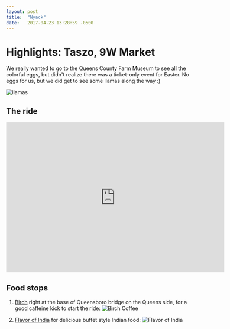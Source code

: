```yaml
---
layout: post
title:  "Nyack"
date:   2017-04-23 13:28:59 -0500
---
```

# Highlights: Taszo, 9W Market

We really wanted to go to the Queens County Farm Museum to see all the colorful eggs, but didn't realize there was a ticket-only event for Easter. No eggs for us, but we did get to see some llamas along the way :)

![llamas](https://nycdatabikers.github.io/assets/queensfarm1.jpg)

## The ride

<iframe height='405' width='590' frameborder='0' allowtransparency='true' scrolling='no' src='https://www.strava.com/activities/943888086/embed/9aabc7ec79aceb3edb9388d4f31332fa8918b011'></iframe>

## Food stops

1. <a href="http://birchcoffee.com/" target="_blank">Birch</a> right at the base of Queensboro bridge on the Queens side, for a good caffeine kick to start the ride:
![Birch Coffee](hhttps://nycdatabikers.github.io/assets/queensfarm2.jpg)


2. <a href="http://www.flavorofindianyc.com/" target="_blank">Flavor of India</a> for delicious buffet style Indian food: 
![Flavor of India](https://nycdatabikers.github.io/assets/queensfarm3.jpg)